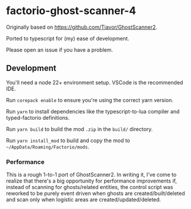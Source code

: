 # factorio-ghost-scanner-4

Originally based on https://github.com/Tiavor/GhostScanner2.

Ported to typescript for (my) ease of development.

Please open an issue if you have a problem.

## Development

You'll need a node 22+ environment setup. VSCode is the recommended IDE.

Run `corepack enable` to ensure you're using the correct yarn version.

Run `yarn` to install dependencies like the typescript-to-lua compiler and typed-factorio definitions.

Run `yarn build` to build the mod `.zip` in the `build/` directory.

Run `yarn install_mod` to build and copy the mod to `~/AppData/Roaming/Factorio/mods`.

### Performance

This is a rough 1-to-1 port of GhostScanner2. In writing it, I've come to realize that there's a big opportunity for performance improvements if, instead of scanning for ghosts/related entities, the control script was reworked to be purely event driven when ghosts are created/built/deleted and scan only when logistic areas are created/updated/deleted.
